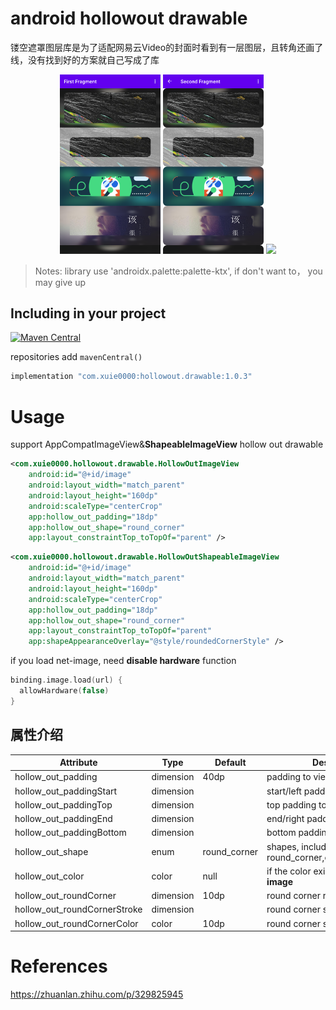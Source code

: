 # android hollowout drawable

镂空遮罩图层库是为了适配网易云Video的封面时看到有一层图层，且转角还画了线，没有找到好的方案就自己写成了库

<p align="center">
<img src="hollowout-drawable.png" width="32%"/>
<img src="hollowout-drawable2.png" width="32%"/>
<img src="https://user-images.githubusercontent.com/8099426/123357949-260e8680-d59d-11eb-9980-da54ed52c091.gif" width="32%"/>
</p>

> Notes: library use 'androidx.palette:palette-ktx', if don't want to， you may give up

## Including in your project
[![Maven Central](https://img.shields.io/maven-central/v/com.xuie0000/hollowout.drawable.svg?label=Maven%20Central)](https://search.maven.org/search?q=g:%22com.xuie0000%22%20AND%20a:%22hollowout.drawable%22)

repositories add `mavenCentral()`

```groovy
implementation "com.xuie0000:hollowout.drawable:1.0.3"
```

# Usage

support AppCompatImageView&**ShapeableImageView** hollow out drawable

```xml
<com.xuie0000.hollowout.drawable.HollowOutImageView
    android:id="@+id/image"
    android:layout_width="match_parent"
    android:layout_height="160dp"
    android:scaleType="centerCrop"
    app:hollow_out_padding="18dp"
    app:hollow_out_shape="round_corner"
    app:layout_constraintTop_toTopOf="parent" />
```

```xml
<com.xuie0000.hollowout.drawable.HollowOutShapeableImageView
    android:id="@+id/image"
    android:layout_width="match_parent"
    android:layout_height="160dp"
    android:scaleType="centerCrop"
    app:hollow_out_padding="18dp"
    app:hollow_out_shape="round_corner"
    app:layout_constraintTop_toTopOf="parent"
    app:shapeAppearanceOverlay="@style/roundedCornerStyle" />
```

if you load net-image, need **disable hardware** function

```kotlin
binding.image.load(url) {
  allowHardware(false)
}
```

## 属性介绍

Attribute | Type | Default | Description
---|---|---|---
hollow_out_padding | dimension | 40dp | padding to view side
hollow_out_paddingStart | dimension | | start/left padding to view side
hollow_out_paddingTop | dimension | | top padding to view side
hollow_out_paddingEnd | dimension | | end/right padding to view side
hollow_out_paddingBottom | dimension | | bottom padding to view side
hollow_out_shape | enum | round_corner | shapes, include round_corner,circle,oval,rectangle
hollow_out_color | color | null | if the color exist, will **replace blur image**
hollow_out_roundCorner | dimension | 10dp | round corner radius
hollow_out_roundCornerStroke | dimension | | round corner stroke width
hollow_out_roundCornerColor | color | 10dp | round corner stroke color

# References

https://zhuanlan.zhihu.com/p/329825945